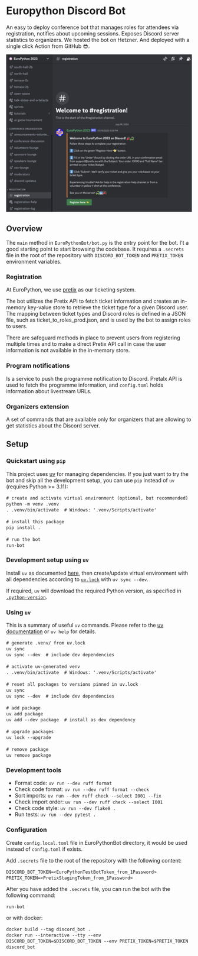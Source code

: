 # Europython Discord Bot

An easy to deploy conference bot that manages roles for attendees via registration, notifies about upcoming sessions.
Exposes Discord server statistics to organizers.
We hosted the bot on Hetzner. And deployed with a single click Action from GitHub 😎.

![registration_view.png](./img/registration_view.png)

## Overview

The `main` method in `EuroPythonBot/bot.py` is the entry point for the bot.
I't a good starting point to start browsing the codebase.
It requires a `.secrets` file in the root of the repository with `DISCORD_BOT_TOKEN` and `PRETIX_TOKEN` environment variables.

### Registration

At EuroPython, we use [pretix](https://pretix.eu/about/en/) as our ticketing system.

The bot utilizes the Pretix API to fetch ticket information and creates an in-memory key-value store to retrieve the ticket type for a given Discord user. The mapping between ticket types and Discord roles is defined in a JSON file, such as ticket_to_roles_prod.json, and is used by the bot to assign roles to users.

There are safeguard methods in place to prevent users from registering multiple times and to make a direct Pretix API call in case the user information is not available in the in-memory store.


### Program notifications

Is a service to push the programme notification to Discord. Pretalx API is used to fetch the programme information, and `config.toml` holds information about livestream URLs.

### Organizers extension

A set of commands that are available only for organizers that are allowing to get statistics about the Discord server.

## Setup
### Quickstart using `pip`

This project uses [uv](https://github.com/astral-sh/uv) for managing dependencies.
If you just want to try the bot and skip all the development setup,
you can use `pip` instead of `uv` (requires Python >= 3.11):

```shell
# create and activate virtual environment (optional, but recommended)
python -m venv .venv
. .venv/bin/activate  # Windows: '.venv/Scripts/activate'

# install this package
pip install .

# run the bot
run-bot
```

### Development setup using `uv`

Install `uv` as documented [here](https://docs.astral.sh/uv/getting-started/installation/), then
create/update virtual environment with all dependencies according to [`uv.lock`](./uv.lock) 
with `uv sync --dev`.

If required, `uv` will download the required Python version, as specified in 
[`.python-version`](./.python-version).

### Using `uv`

This is a summary of useful `uv` commands.
Please refer to the [uv documentation](https://docs.astral.sh/uv) or `uv help` for details.

```shell
# generate .venv/ from uv.lock
uv sync
uv sync --dev  # include dev dependencies

# activate uv-generated venv
. .venv/bin/activate  # Windows: '.venv/Scripts/activate'

# reset all packages to versions pinned in uv.lock
uv sync
uv sync --dev  # include dev dependencies

# add package
uv add package
uv add --dev package  # install as dev dependency

# upgrade packages
uv lock --upgrade

# remove package
uv remove package
```

### Development tools

* Format code: `uv run --dev ruff format`
* Check code format: `uv run --dev ruff format --check`
* Sort imports: `uv run --dev ruff check --select I001 --fix`
* Check import order: `uv run --dev ruff check --select I001`
* Check code style: `uv run --dev flake8 .`
* Run tests: `uv run --dev pytest .`

### Configuration

Create `config.local.toml` file in EuroPythonBot directory, it would be used instead of `config.toml` if exists.

Add `.secrets` file to the root of the repository with the following content:

```shell
DISCORD_BOT_TOKEN=<EuroPythonTestBotToken_from_1Password>
PRETIX_TOKEN=<PretixStagingToken_from_1Password>
````

After you have added the `.secrets` file, you can run the bot with the following command:

```shell
run-bot
```

or with docker:

```shell
docker build --tag discord_bot .
docker run --interactive --tty --env DISCORD_BOT_TOKEN=$DISCORD_BOT_TOKEN --env PRETIX_TOKEN=$PRETIX_TOKEN discord_bot
```

